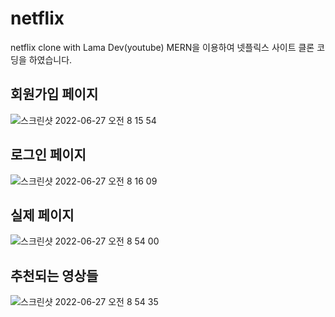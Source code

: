 # netflix

netflix clone with Lama Dev(youtube)
MERN을 이용하여 넷플릭스 사이트 클론 코딩을 하였습니다.

## 회원가입 페이지

![스크린샷 2022-06-27 오전 8 15 54](https://user-images.githubusercontent.com/97070046/175838263-c3fa55a1-7c84-4dc1-946c-eddbabb64202.png)

## 로그인 페이지

![스크린샷 2022-06-27 오전 8 16 09](https://user-images.githubusercontent.com/97070046/175838279-4c89e51e-8f03-4272-9b00-d1fa4f1acf83.png)

## 실제 페이지
![스크린샷 2022-06-27 오전 8 54 00](https://user-images.githubusercontent.com/97070046/175839175-c48a3b4c-92b4-401d-8f48-ff3dd2d2f04c.png)


## 추천되는 영상들
![스크린샷 2022-06-27 오전 8 54 35](https://user-images.githubusercontent.com/97070046/175839190-c20f257e-4dbf-4010-b1ae-e93a5ba7a9ab.png)
